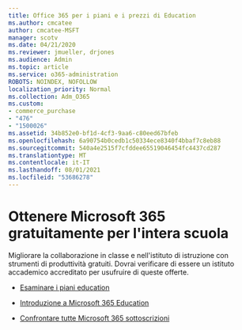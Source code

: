 ```yaml
---
title: Office 365 per i piani e i prezzi di Education
ms.author: cmcatee
author: cmcatee-MSFT
manager: scotv
ms.date: 04/21/2020
ms.reviewer: jmueller, drjones
ms.audience: Admin
ms.topic: article
ms.service: o365-administration
ROBOTS: NOINDEX, NOFOLLOW
localization_priority: Normal
ms.collection: Adm_O365
ms.custom:
- commerce_purchase
- "476"
- "1500026"
ms.assetid: 34b852e0-bf1d-4cf3-9aa6-c80eed67bfeb
ms.openlocfilehash: 6a90754b0cedb1c50334ece8340f4bbaf7c8eb88
ms.sourcegitcommit: 540a4e2515f7cfddee65519046454fc4437cd287
ms.translationtype: MT
ms.contentlocale: it-IT
ms.lasthandoff: 08/01/2021
ms.locfileid: "53686278"
---
```

# <a name="get-microsoft-365-free-for-your-entire-school"></a>Ottenere Microsoft 365 gratuitamente per l'intera scuola

Migliorare la collaborazione in classe e nell'istituto di istruzione con strumenti di produttività gratuiti. Dovrai verificare di essere un istituto accademico accreditato per usufruire di queste offerte.
  
- [Esaminare i piani education](https://products.office.com/academic/compare-office-365-education-plans)

- [Introduzione a Microsoft 365 Education](https://support.office.com/article/get-started-with-office-365-education-ab02abe5-a1ee-458c-b749-5b44416ccf14?wt.mc_id=o365_portal_mmaven&ui=en-US&rs=en-US&ad=US)

- [Confrontare tutte Microsoft 365 sottoscrizioni](https://products.office.com/business/compare-more-office-365-for-business-plans)